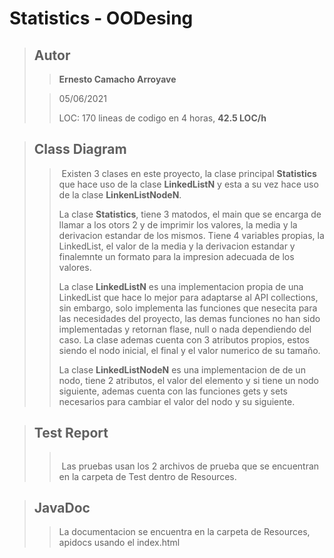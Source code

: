 # Statistics - OODesing
>## Autor
>>**Ernesto Camacho Arroyave**
>
>>05/06/2021
>>
>>LOC:
>>170 lineas de codigo en 4 horas,
>>**42.5 LOC/h**

>## Class Diagram
>>![]()
>>Existen 3 clases en este proyecto, la clase principal **Statistics** que hace uso de la clase **LinkedListN** y esta a su vez hace uso de la clase **LinkenListNodeN**.
>>
>> La clase **Statistics**, tiene 3 matodos, el main que se encarga de llamar a los otors 2 y de imprimir los valores, la media y la derivacion estandar de los mismos. Tiene 4 variables propias, la LinkedList, el valor de la media y la derivacion estandar y finalemnte un formato para la impresion adecuada de los valores.
>>
>> La clase **LinkedListN** es una implementacion propia de una LinkedList que hace lo mejor para adaptarse al API collections, sin embargo, solo implementa las funciones que nesecita para las necesidades del proyecto, las demas funciones no han sido implementadas y retornan flase, null o nada dependiendo del caso.
La clase ademas cuenta con 3 atributos propios, estos siendo el nodo inicial, el final y el valor numerico de su tamaño.
>>
>>La clase **LinkedListNodeN** es una implementacion de de un nodo, tiene 2 atributos, el valor del elemento y si tiene un nodo siguiente, ademas cuenta con las funciones gets y sets necesarios para cambiar el valor del nodo y su siguiente.

>## Test Report
>>![]()
>>
>>![]()
>>Las pruebas usan los 2 archivos de prueba que se encuentran en la carpeta de Test dentro de Resources.

>## JavaDoc
>> La documentacion se encuentra en la carpeta de Resources, apidocs usando el index.html